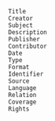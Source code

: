 
    Title
    Creator
    Subject
    Description
    Publisher
    Contributor
    Date
    Type
    Format
    Identifier
    Source
    Language
    Relation
    Coverage
    Rights
